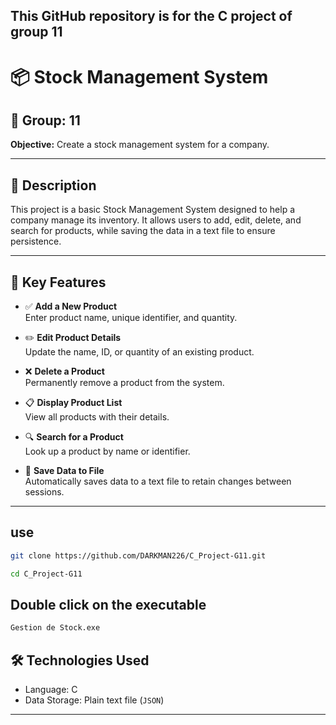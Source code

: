 ## This GitHub repository is for the C project of group 11


# 📦 Stock Management System

## 👥 Group: 11  
**Objective:** Create a stock management system for a company.

---

## 🧾 Description
This project is a basic Stock Management System designed to help a company manage its inventory. It allows users to add, edit, delete, and search for products, while saving the data in a text file to ensure persistence.

---

## 🚀 Key Features

- ✅ **Add a New Product**  
  Enter product name, unique identifier, and quantity.

- ✏️ **Edit Product Details**  
  Update the name, ID, or quantity of an existing product.

- ❌ **Delete a Product**  
  Permanently remove a product from the system.

- 📋 **Display Product List**  
  View all products with their details.

- 🔍 **Search for a Product**  
  Look up a product by name or identifier.

- 💾 **Save Data to File**  
  Automatically saves data to a text file to retain changes between sessions.

---

## use
```bash
git clone https://github.com/DARKMAN226/C_Project-G11.git
```
```bash
cd C_Project-G11
```
## Double click on the executable

```bash
Gestion de Stock.exe
```

## 🛠️ Technologies Used

- Language: C 
- Data Storage: Plain text file (`JSON`)

---
